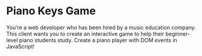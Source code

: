 # Piano Keys Game

You’re a web developer who has been hired by a music education company. This client wants you to create an interactive game to help their beginner-level piano students study. Create a piano player with DOM events in JavaScript!